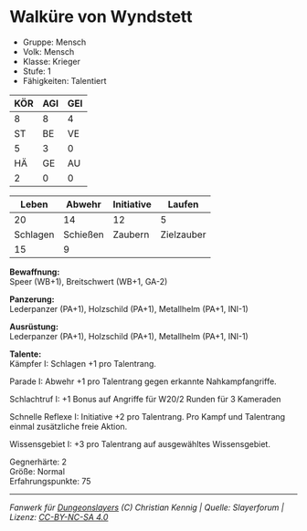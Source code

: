 # Walküre von Wyndstett  
- Gruppe: Mensch  
- Volk: Mensch  
- Klasse: Krieger  
- Stufe: 1  
- Fähigkeiten: Talentiert  


| KÖR | AGI | GEI |  
| --- | --- | --- |  
| 8   | 8   | 4   |
| ST  | BE  | VE  |  
| 5   | 3   | 0   |
| HÄ  | GE  | AU  |  
| 2   | 0   | 0   |


| Leben    | Abwehr   | Initiative | Laufen     |
| -------- | -------- | ---------- | ---------- |
| 20       | 14       | 12         | 5          |
| Schlagen | Schießen | Zaubern    | Zielzauber |
| 15       | 9        |            |            |

**Bewaffnung:**  
Speer (WB+1), Breitschwert (WB+1, GA-2)

**Panzerung:**  
Lederpanzer (PA+1), Holzschild (PA+1), Metallhelm (PA+1, INI-1)

**Ausrüstung:**  
Lederpanzer (PA+1), Holzschild (PA+1), Metallhelm (PA+1, INI-1)

**Talente:**  
Kämpfer I: Schlagen +1 pro Talentrang. 

Parade I: Abwehr +1 pro Talentrang gegen erkannte Nahkampfangriffe. 

Schlachtruf I: +1 Bonus auf Angriffe für W20/2 Runden für 3 Kameraden 

Schnelle Reflexe I: Initiative +2 pro Talentrang. Pro Kampf und Talentrang einmal zusätzliche freie Aktion. 

Wissensgebiet I: +3 pro Talentrang auf ausgewähltes Wissensgebiet. 


Gegnerhärte: 2  
Größe: Normal  
Erfahrungspunkte: 75  



___
*Fanwerk für [Dungeonslayers](https://www.dungeonslayers.net/) (C) Christian Kennig | Quelle: Slayerforum | Lizenz: [CC-BY-NC-SA 4.0](https://creativecommons.org/licenses/by-nc-sa/4.0/deed.de)*
